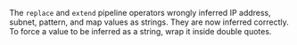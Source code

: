 The `replace` and `extend` pipeline operators wrongly inferred IP address,
subnet, pattern, and map values as strings. They are now inferred correctly. To
force a value to be inferred as a string, wrap it inside double quotes.
